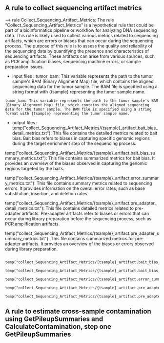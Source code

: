 ## A rule to collect sequencing artifact metrics

--> rule Collect_Sequencing_Artifact_Metrics:
The rule "Collect_Sequencing_Artifact_Metrics" is a hypothetical rule that could be part of a bioinformatics pipeline or workflow for analyzing DNA 
sequencing data. This rule is likely used to collect various metrics related to sequencing artifacts, which are errors or biases that can occur during 
the sequencing process.
The purpose of this rule is to assess the quality and reliability of the sequencing data by quantifying the presence and characteristics of sequencing 
artifacts. These artifacts can arise from various sources, such as PCR amplification biases, sequencing machine errors, or sample preparation issues.

- input files :
tumor_bam: This variable represents the path to the tumor sample's BAM (Binary Alignment Map) file, which contains the aligned sequencing data for the 
tumor sample. The BAM file is specified using a string format with {tsample} representing the tumor sample name.
```
tumor_bam: This variable represents the path to the tumor sample's BAM (Binary Alignment Map) file, which contains the aligned sequencing data for the tumor sample. The BAM file is specified using a string format with {tsample} representing the tumor sample name.
```
- output files :
temp("collect_Sequencing_Artifact_Metrics/{tsample}_artifact.bait_bias_detail_metrics.txt"): 
This file contains the detailed metrics related to bait bias. Bait bias refers to biases in capturing specific genomic regions during 
the target enrichment step of the sequencing process.

temp("collect_Sequencing_Artifact_Metrics/{tsample}_artifact.bait_bias_summary_metrics.txt"): 
This file contains summarized metrics for bait bias. It provides an overview of the biases observed in capturing the genomic regions
targeted by the baits.

temp("collect_Sequencing_Artifact_Metrics/{tsample}_artifact.error_summary_metrics.txt"):
This file contains summary metrics related to sequencing errors. It provides information on the overall error rates, 
such as base substitution, insertion, and deletion rates.

temp("collect_Sequencing_Artifact_Metrics/{tsample}_artifact.pre_adapter_detail_metrics.txt"): 
This file contains detailed metrics related to pre-adapter artifacts. Pre-adapter artifacts refer to biases or errors that can occur during 
library preparation before the sequencing process, such as PCR amplification artifacts.

temp("collect_Sequencing_Artifact_Metrics/{tsample}_artifact.pre_adapter_summary_metrics.txt"): 
This file contains summarized metrics for pre-adapter artifacts. It provides an overview of the biases or errors observed during library preparation.
```
        temp("collect_Sequencing_Artifact_Metrics/{tsample}_artifact.bait_bias_detail_metrics.txt"),
        temp("collect_Sequencing_Artifact_Metrics/{tsample}_artifact.bait_bias_summary_metrics.txt"),
        temp("collect_Sequencing_Artifact_Metrics/{tsample}_artifact.error_summary_metrics.txt"),
        temp("collect_Sequencing_Artifact_Metrics/{tsample}_artifact.pre_adapter_detail_metrics.txt"),
        temp("collect_Sequencing_Artifact_Metrics/{tsample}_artifact.pre_adapter_summary_metrics.txt")
```
## A rule to estimate cross-sample contamination using GetPileupSummaries and CalculateContamination, step one GetPileupSummaries
